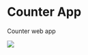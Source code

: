 # Counter App
Counter web app

![](https://github.com/user-attachments/assets/7c3c8561-b2de-46c9-ad9a-e04e86da252e)
